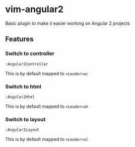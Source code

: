 # vim-angular2

Basic plugin to make it easier working on Angular 2 projects

## Features

### Switch to controller

    :Angular2Controller

This is by default mapped to `<Leader>ac`

### Switch to html

    :Angular2Html

This is by default mapped to `<Leader>ah`

### Switch to layout

    :Angular2Layout

This is by default mapped to `<Leader>al`
